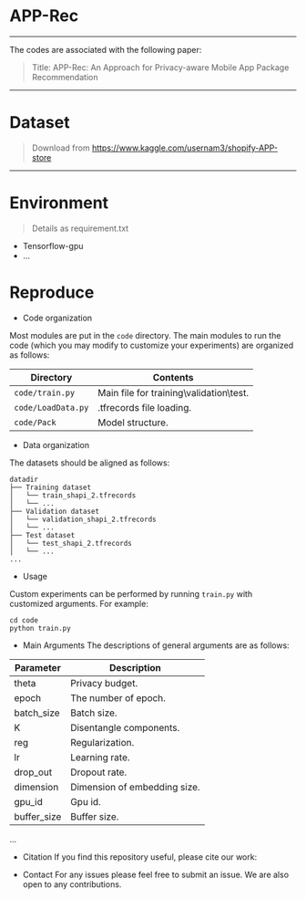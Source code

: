 # APP-Rec
---
The codes are associated with the following paper:

> Title: APP-Rec: An Approach for Privacy-aware Mobile App Package Recommendation
---

# Dataset
> Download from https://www.kaggle.com/usernam3/shopify-APP-store

---

# Environment

> Details as requirement.txt
- Tensorflow-gpu
- ...

# Reproduce

- Code organization

Most modules are put in the `code` directory. The main modules to run the code (which you may modify to customize your experiments) are organized as follows:

| Directory | Contents |
| --------- | ------- |
| `code/train.py` | Main file for training\validation\test. |
| `code/LoadData.py`     | .tfrecords file loading. |
| `code/Pack`       | Model structure. |


- Data organization

The datasets should be aligned as follows:
```
datadir
├── Training dataset
│   └── train_shapi_2.tfrecords
│   └── ...
├── Validation dataset
│   └── validation_shapi_2.tfrecords
│   └── ...
├── Test dataset
│   └── test_shapi_2.tfrecords
│   └── ...
...
```

- Usage

Custom experiments can be performed by running `train.py` with customized arguments. For example:
```
cd code
python train.py
```

- Main Arguments
The descriptions of general arguments are as follows:

| Parameter | Description |
| --------- | ----------- |
| theta      | Privacy budget. |
| epoch       | The number of epoch. |
| batch_size    | Batch size. |
| K       | Disentangle components. |
| reg   | Regularization. |
| lr         | Learning rate. |
| drop_out    | Dropout rate. |
| dimension    | Dimension of embedding size.|
| gpu_id    | Gpu id.|
| buffer_size   | Buffer size.|
...


- Citation
If you find this repository useful, please cite our work:

- Contact
For any issues please feel free to submit an issue. We are also open to any contributions.
